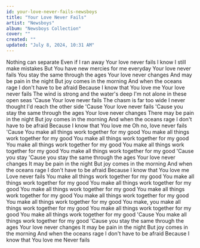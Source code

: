 ```yaml
---
id: your-love-never-fails-newsboys
title: "Your Love Never Fails"
artist: "Newsboys"
album: "Newsboys Collection"
cover: ""
created: ""
updated: "July 8, 2024, 10:31 AM"
---
```


Nothing can separate
Even if I ran away
Your love never fails
I know I still make mistakes
But You have new mercies for me everyday
Your love never fails
You stay the same through the ages
Your love never changes
And may be pain in the night
But joy comes in the morning
And when the oceans rage
I don't have to be afraid
Because I know that You love me
Your love never fails
The wind is strong and the water's deep
I'm not alone in these open seas
'Cause Your love never fails
The chasm is far too wide
I never thought I'd reach the other side
'Cause Your love never fails
'Cause you stay the same through the ages
Your love never changes
There may be pain in the night
But joy comes in the morning
And when the oceans rage
I don't have to be afraid
Because I know that You love me
Oh no, love never fails
'Cause You make all things work together for my good
You make all things work together for my good
You make all things work together for my good
You make all things work together for my good
You make all things work together for my good
You make all things work together for my good
'Cause you stay
'Cause you stay the same through the ages
Your love never changes
It may be pain in the night
But joy comes in the morning
And when the oceans rage
I don't have to be afraid
Because I know that You love me
Love never fails
You make all things work together for my good
You make all things work together for my good
You make all things work together for my good
You make all things work together for my good
You make all things work together for my good
You make all things work together for my good
You make all things work together for my good
You make, you make all things work together for my good
You make all things work together for my good
You make all things work together for my good
'Cause You make all things work together for my good
'Cause you stay the same through the ages
Your love never changes
It may be pain in the night
But joy comes in the morning
And when the oceans rage
I don't have to be afraid
Because I know that You love me
Never fails